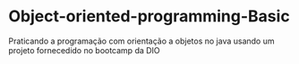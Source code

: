 # Object-oriented-programming-Basic
Praticando a programação com orientação a objetos no java usando um projeto fornecedido no bootcamp da DIO
